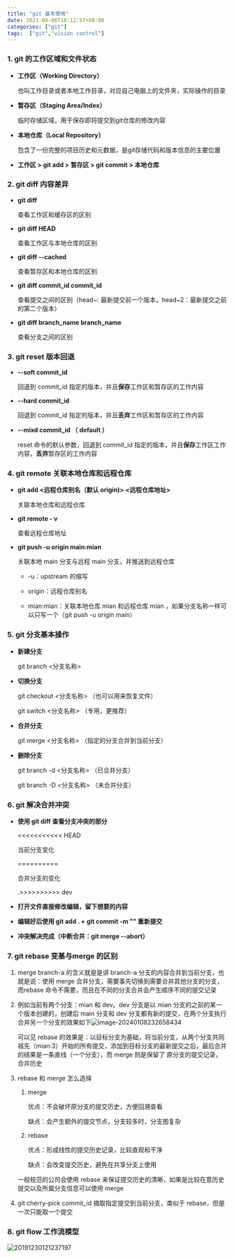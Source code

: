 ```yaml
---
title: "git 基本使用"
date: 2021-04-06T18:12:57+08:00
categories: ["git"]
tags:  ["git","vision control"]
---
```




### 1. git 的工作区域和文件状态

+ **工作区（Working Directory）**

  也叫工作目录或者本地工作目录，对应自己电脑上的文件夹，实际操作的目录 

+ **暂存区（Staging Area/Index）**

  临时存储区域，用于保存即将提交到git仓库的修改内容

+ **本地仓库（Local Repository）**

  包含了一份完整的项目历史和元数据，是git存储代码和版本信息的主要位置

+ **工作区   >   git add   >   暂存区   >   git commit  >  本地仓库**



### 2. git diff 内容差异

+ **git diff** 

  查看工作区和缓存区的区别

+ **git diff HEAD** 

  查看工作区与本地仓库的区别

+ **git diff --cached** 

  查看暂存区和本地仓库的区别

+ **git diff  commit_id  commit_id** 

  查看提交之间的区别（head~: 最新提交前一个版本，head~2：最新提交之前的第二个版本）

+ **git diff  branch_name  branch_name**  

  查看分支之间的区别



### 3. git reset 版本回退

+ **--soft  commit_id**

  回退到 commit_id 指定的版本，并且**保存**工作区和暂存区的工作内容

+ **--hard  commit_id**

  回退到 commit_id 指定的版本，并且**丢弃**工作区和暂存区的工作内容

+ **--mixd  commit_id （ default ）**

  reset 命令的默认参数，回退到 commit_id 指定的版本，并且**保存**工作区工作内容，**丢弃**暂存区的工作内容 



### 4. git remote 关联本地仓库和远程仓库

+ **git add <远程仓库别名（默认 origin)>  <远程仓库地址>**

  关联本地仓库和远程仓库

+ **git remote - v**

  查看远程仓库地址

+ **git push -u origin main:mian**

  关联本地 main 分支与远程 main 分支，并推送到远程仓库

  + -u：upstream 的缩写
  + origin：远程仓库别名

  + mian:mian：关联本地仓库 mian 和远程仓库 mian ，如果分支名称一样可以只写一个（git push -u origin main）



### 5. git 分支基本操作

+ **新建分支**

  git branch <分支名称>

+ **切换分支**

  git checkout <分支名称>  （也可以用来恢复文件）

  git switch <分支名称> （专用，更推荐）

+ **合并分支**

  git merge <分支名称>  （指定的分支合并到当前分支）

+ **删除分支**

  git branch -d <分支名称>  （已合并分支）

  git branch -D <分支名称>  （未合并分支）



### 6. git 解决合并冲突

+ **使用 git diff 查看分支冲突的部分**

  <<<<<<<<<<< HEAD

  当前分支变化

  ==========

  合并分支的变化

  .>>>>>>>>>> dev

+ **打开文件直接修改编辑，留下想要的内容**

+ **编辑好后使用 git add . + git commit -m "" 重新提交**

+ **冲突解决完成（中断合并：git merge --abort）**



### 7. git rebase 变基与merge 的区别

1. merge branch-a 的含义就是是讲 branch-a 分支的内容合并到当前分支，也就是说：使用 merge 合并分支，需要事先切换到需要合并其他分支的分支，而rebase 命令不需要，而且在不同的分支合并会产生顺序不同的提交记录

2. 例如当前有两个分支：mian 和 dev。dev 分支是以   mian 分支的之前的某一个版本创建的，创建后 main  分支和 dev 分支都有新的提交，在两个分支执行合并另一个分支的效果如下![image-20240108232658434](https://cloud.compassak.top/s/8e5JKBJtbLd5E65/preview)

   可以见 rebase 的效果是：以目标分支为基础，将当前分支，从两个分支共同祖先（mian:3）开始的所有提交，添加到目标分支的最新提交之后，最后合并的结果是一条直线（一个分支），而 merge 则是保留了 原分支的提交记录，合并历史

3. rebase 和 merge 怎么选择

   1. merge

      优点：不会破坏原分支的提交历史，方便回溯查看

      缺点：会产生额外的提交节点，分支较多时，分支图复杂

   2. rebase

      优点：形成线性的提交历史记录，比较直观和干净

      缺点：会改变提交历史，避免在共享分支上使用

   一般规范的公司会使用 rebase 来保证提交历史的清晰，如果是比较在意历史提交以及所属分支信息可以使用 merge

4. git cherry-pick commit_id 摘取指定提交到当前分支，类似于 rebase，但是一次只能取一个提交



### 8. git flow 工作流模型

![20191230121237197](https://cloud.compassak.top/s/AybCJZ5DKRMb4DM/preview)